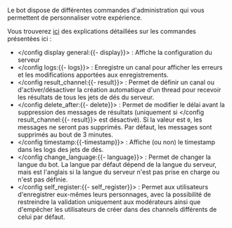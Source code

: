 Le bot dispose de différentes commandes d'administration qui vous permettent de personnaliser votre expérience.

Vous trouverez [ici](<https://dicelette.github.io/docs/config>) des explications détaillées sur les commandes présentées ici :
- </config display general:{{- display}}> : Affiche la configuration du serveur
- </config logs:{{- logs}}> : Enregistre un canal pour afficher les erreurs et les modifications apportées aux enregistrements.
- </config result_channel:{{- result}}> : Permet de définir un canal ou d'activer/désactiver la création automatique d'un thread pour recevoir les résultats de tous les jets de dés du serveur.
- </config delete_after:{{- delete}}> : Permet de modifier le délai avant la suppression des messages de résultats (uniquement si </config result_channel:{{- result}}> est désactivé). Si la valeur est `0`, les messages ne seront pas supprimés. Par défaut, les messages sont supprimés au bout de 3 minutes.
- </config timestamp:{{-timestamp}}> : Affiche (ou non) le timestamp dans les logs des jets de dés.
- </config change_language:{{- language}}> : Permet de changer la langue du bot. La langue par défaut dépend de la langue du serveur, mais est l'anglais si la langue du serveur n'est pas prise en charge ou n'est pas définie.
- </config self_register:{{- self_register}}> : Permet aux utilisateurs d'enregistrer eux-mêmes leurs personnages, avec la possibilité de restreindre la validation uniquement aux modérateurs ainsi que d'empêcher les utilisateurs de créer dans des channels différents de celui par défaut.